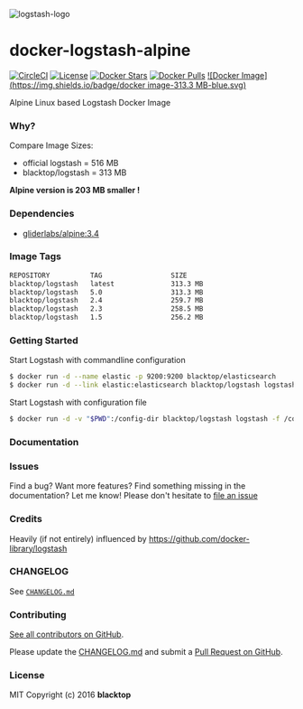 ![logstash-logo](https://raw.githubusercontent.com/blacktop/docker-logstash-alpine/master/logstash-logo.png)

docker-logstash-alpine
======================

[![CircleCI](https://circleci.com/gh/blacktop/docker-logstash-alpine.png?style=shield)](https://circleci.com/gh/blacktop/docker-logstash-alpine)
[![License](http://img.shields.io/:license-mit-blue.svg)](http://doge.mit-license.org) [![Docker Stars](https://img.shields.io/docker/stars/blacktop/logstash.svg)](https://hub.docker.com/r/blacktop/logstash/) [![Docker Pulls](https://img.shields.io/docker/pulls/blacktop/logstash.svg)](https://hub.docker.com/r/blacktop/logstash/)
[![Docker Image](https://img.shields.io/badge/docker image-313.3 MB-blue.svg)](https://hub.docker.com/r/blacktop/logstash/)

Alpine Linux based Logstash Docker Image

### Why?

Compare Image Sizes:  
 - official logstash = 516 MB  
 - blacktop/logstash = 313 MB

**Alpine version is 203 MB smaller !**

### Dependencies

-	[gliderlabs/alpine:3.4](https://index.docker.io/_/gliderlabs/alpine/)

### Image Tags

```bash
REPOSITORY          TAG                 SIZE
blacktop/logstash   latest              313.3 MB
blacktop/logstash   5.0                 313.3 MB
blacktop/logstash   2.4                 259.7 MB
blacktop/logstash   2.3                 258.5 MB
blacktop/logstash   1.5                 256.2 MB
```

### Getting Started

Start Logstash with commandline configuration

```bash
$ docker run -d --name elastic -p 9200:9200 blacktop/elasticsearch
$ docker run -d --link elastic:elasticsearch blacktop/logstash logstash -e 'input { stdin { } } output { elasticsearch { hosts => ["elasticsearch:9200"] } stdout { codec => rubydebug } }'
```

Start Logstash with configuration file

```bash
$ docker run -d -v "$PWD":/config-dir blacktop/logstash logstash -f /config-dir/logstash.conf
```

### Documentation

### Issues

Find a bug? Want more features? Find something missing in the documentation? Let me know! Please don't hesitate to [file an issue](https://github.com/blacktop/docker-logstash-alpine/issues/new)

### Credits

Heavily (if not entirely) influenced by https://github.com/docker-library/logstash

### CHANGELOG

See [`CHANGELOG.md`](https://github.com/blacktop/docker-logstash-alpine/blob/master/CHANGELOG.md)

### Contributing

[See all contributors on GitHub](https://github.com/blacktop/docker-logstash-alpine/graphs/contributors).

Please update the [CHANGELOG.md](https://github.com/blacktop/docker-logstash-alpine/blob/master/CHANGELOG.md) and submit a [Pull Request on GitHub](https://help.github.com/articles/using-pull-requests/).

### License

MIT Copyright (c) 2016 **blacktop**
